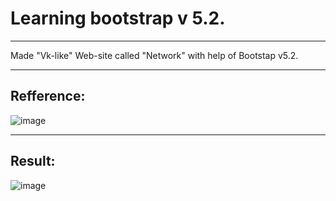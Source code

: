 # Learning bootstrap v 5.2. 
____
Made "Vk-like" Web-site called "Network" with help of Bootstap v5.2.
____
## Refference:

![image](https://user-images.githubusercontent.com/115931010/202195782-25cefecf-f4c2-4ec3-b006-7a6ec95e7a05.png)
____
## Result:

![image](https://user-images.githubusercontent.com/115931010/204324337-a6cb03b2-c272-4721-9c5c-7fbbfcd6a10d.png)
